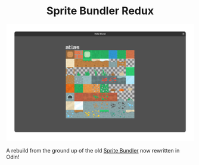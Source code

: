<h1 align="center">Sprite Bundler Redux</h1>

<div align="center">
<img src="data/temp_demo.png"/>
</div>

A rebuild from the ground up of the old [Sprite Bundler](https://github.com/lxmcf/sprite-bundler) now rewritten in Odin!
